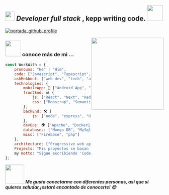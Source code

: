 <h2> <span><em><img src="https://media.giphy.com/media/WUlplcMpOCEmTGBtBW/giphy.gif" width="30"> Developer full stack
</em></span>, kepp writing code. <img src="https://media.giphy.com/media/12oufCB0MyZ1Go/giphy.gif" width="50"></h2>

[![portada_github_profile](https://media.giphy.com/media/v1.Y2lkPTc5MGI3NjExOWU2ZGRjN2Y0MThkNjYwYWIwMzZhNmYwZjkzODc0ZTdmMWEyODczMiZjdD1n/TKh6HiyVtgUox3yDyJ/giphy.gif)](https://www.youtube.com/@andrescoellogoyes)

<img align='right' src="https://media.giphy.com/media/M9gbBd9nbDrOTu1Mqx/giphy.gif" width="230">


### <img src="https://media.giphy.com/media/VgCDAzcKvsR6OM0uWg/giphy.gif" width="50"> conoce más de mi ...  

```javascript
const WorkWith = {
    pronouns: "He" | "Him",
    code: ["Javascript", "Typescript", "Python", "Java", "php"],
    askMeAbout: ["web dev", "tech", "app dev", "photography"],
    technologies: {
        mobileApp: 📱 ["Android App", "Ract Native", "Flutter"],
        frontEnd: 💻 {
            js: ["React", "Next", "Redux"],
            css: ["Boostrap", "Semantic UI", "uk-animation", "Ant Design", "Material UI"]
        },
        backEnd: 🛠 {
            js: ["node", "express", "Hapi", "Jwt", "Meteor"]
        },
        devOps: 🌍 ["Apache", "Docker🐳", "Nginx", "CI/CD"],
        databases: ["Mongo DB", "MySql", "Sql Server"],
        misc: ["Firebase", "php"]
    },
    architecture: ["Progressive web applications", "Single page applications", "server side rendering"],
    Projects: "Mis proyectos se basan principalmente en internet con tecnologias web, aun que aveces desarrollo algo diferente para setup o mobile",
    my motto: "Sigue escribiendo 'Code', no se trata de solo sentarte ah escribir codigo, pero aveces se entiendo mucho mejor las cosas cuando se empieza hacer y darle formar con el trascurrir el tiempo. ( Las ideas no vienen completamente formadas, solo se vuelven claras cuando trabajas en ellas, SOLO TIENES QUE EMPEZAR ) Mark Zuckerberg "
};
```

<img src="https://media.giphy.com/media/LnQjpWaON8nhr21vNW/giphy.gif" width="60"> <em><b>Me gusta conectarme con diferentes personas, así que si quieres saludar,<b>¡estaré encantado de conocerte!</b> 😊</em>
